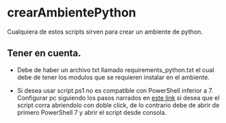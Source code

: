 # crearAmbientePython

Cualquiera de estos scripts sirven para crear un ambiente de python.

## Tener en cuenta.

- Debe de haber un archivo txt llamado requirements_python.txt el cual debe de tener los modulos que se requieren instalar en el ambiente.

- Si desea usar script.ps1 no es compatible con PowerShell inferior a 7. Configurar pc siguiendo los pasos narrados en [este link](https://tecnotraffic.net/como-configurar-el-script-ps1-para-que-se-abra-con-powershell-de-forma-predeterminada/) si desea que el script corra abriendolo con doble click, de lo contrario debe de abrir de primero PowerShell 7 y abrir el script desde consola.